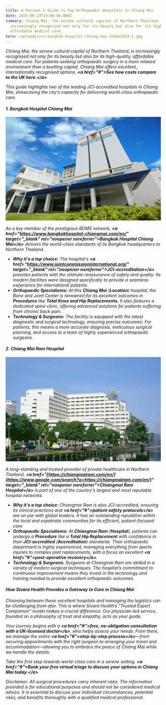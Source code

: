 ```yaml
---
title: A Patient's Guide to Top Orthopaedic Hospitals in Chiang Mai
date: 2025-06-23T14:00:00.000Z
summary: Chiang Mai, the serene cultural capital of Northern Thailand, is
  increasingly recognised not only for its beauty but also for its high-quality,
  affordable medical care.
hero: /uploads/cnx-bangkok-hospital-chiang-mai-1536x1024-1.jpg
---
```

*Chiang Mai, the serene cultural capital of Northern Thailand, is increasingly recognised not only for its beauty but also for its high-quality, affordable medical care. For patients seeking orthopaedic surgery in a more relaxed environment than a bustling capital, Chiang Mai offers excellent, internationally recognised options. **&lt;a href="#">See how costs compare to the UK here.&lt;/a>***

*This guide highlights two of the leading JCI-accredited hospitals in Chiang Mai, showcasing the city's capacity for delivering world-class orthopaedic care.*

#### ***1. Bangkok Hospital Chiang Mai***

![bangkok hospital chiang mai](/uploads/cnx-bangkok-hospital-chiang-mai-1536x1024-1.jpg "bangkok hospital chiang mai")

*As a key member of the prestigious BDMS network, **&lt;a href="<https://www.bangkokhospital-chiangmai.com/en/>" target="_blank" rel="noopener noreferrer">Bangkok Hospital Chiang Mai&lt;/a>** delivers the world-class standards of its Bangkok headquarters to Northern Thailand.*

* ***Why it's a top choice:** The hospital's **&lt;a href="<https://www.jointcommissioninternational.org/>" target="_blank" rel="noopener noreferrer">JCI-accreditation&lt;/a>** provides patients with the ultimate reassurance of safety and quality. Its modern facilities were designed specifically to provide a seamless experience for international patients.*
* ***Orthopaedic Specialisms:** At this **Chiang Mai** (**Location**) hospital, the Bone and Joint Center is renowned for its excellent outcomes in **Procedures** like **Total Knee and Hip Replacements**. It also features a dedicated spine clinic, offering advanced solutions for patients suffering from chronic back pain.*
* ***Technology & Surgeons:** The facility is equipped with the latest diagnostic and surgical technology, ensuring precise outcomes. For patients, this means a more accurate diagnosis, meticulous surgical planning, and access to a team of highly experienced orthopaedic surgeons.*

#### ***2. Chiang Mai Ram Hospital***

![chiang mai ram hospital](/uploads/cnx-ram-hospital.jpg "chiang mai ram hospital")

*A long-standing and trusted provider of private healthcare in Northern Thailand, **&lt;a href="[https://chiangmairam.com/en/](https://www.google.com/search?q=https://chiangmairam.com/en/)" target="_blank" rel="noopener noreferrer">Chiangmai Ram Hospital&lt;/a>** is part of one of the country's largest and most reputable hospital networks.*

* ***Why it's a top choice:** Chiangmai Ram is also JCI-accredited, ensuring its clinical practices and **&lt;a href="#">patient safety protocols&lt;/a>** are on par with global leaders. It has an outstanding reputation within the local and expatriate communities for its efficient, patient-focused care.*
* ***Orthopaedic Specialisms:** At **Chiangmai Ram** (**Hospital**), patients can undergo a **Procedure** like a **Total Hip Replacement** with confidence in their **JCI-accredited** (**Accreditation**) standards. Their orthopaedic department is highly experienced, managing everything from sports injuries to complex joint replacements, with a focus on excellent **&lt;a href="#">post-operative recovery&lt;/a>**.*
* ***Technology & Surgeons:** Surgeons at Chiangmai Ram are skilled in a variety of modern surgical techniques. The hospital’s commitment to continuous improvement means they invest in the technology and training needed to provide excellent orthopaedic outcomes.*

#### ***How Sivara Health Provides a Gateway to Care in Chiang Mai***

*Choosing between these excellent hospitals and managing the logistics can be challenging from afar. This is where Sivara Health’s "Trusted Expert Companion" model makes a crucial difference. Our physician-led service, founded on a philosophy of trust and empathy, acts as your guide.*

*Your journey begins with a **&lt;a href="#">free, no-obligation consultation with a UK-licensed doctor&lt;/a>**, who helps assess your needs. From there, we manage the entire **&lt;a href="#">step-by-step process&lt;/a>**—from securing appointments with the right surgeon to arranging your travel and accommodation—allowing you to embrace the peace of Chiang Mai while we handle the details.*

*Take the first step towards world-class care in a serene setting. **&lt;a href="#">Book your free virtual triage to discuss your options in Chiang Mai today.&lt;/a>***



*Disclaimer: All surgical procedures carry inherent risks. The information provided is for educational purposes and should not be considered medical advice. It is essential to discuss your individual circumstances, potential risks, and benefits thoroughly with a qualified medical professional.*
